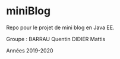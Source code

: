 # miniBlog
Repo pour le projet de mini blog en Java EE.

Groupe :
BARRAU Quentin
DIDIER Mattis

Années 2019-2020
